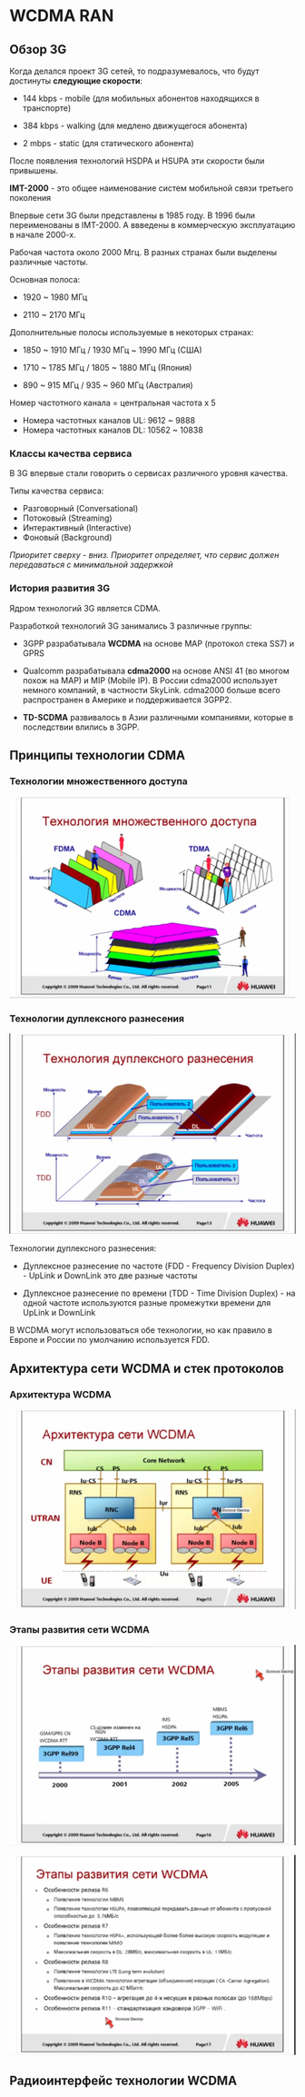 # WCDMA RAN

## Обзор 3G

Когда делался проект 3G сетей, то подразумевалось, что будут достинуты **следующие скорости**:

  - 144 kbps - mobile (для мобильных абонентов находящихся в транспорте)

  - 384 kbps - walking (для медлено движущегося абонента)

  - 2 mbps - static (для статического абонента)

После появления технологий HSDPA и HSUPA эти скорости были привышены.

**IMT-2000** - это общее наименование систем мобильной связи третьего поколения

Впервые сети 3G были представлены в 1985 году. В 1996 были переименованы в IMT-2000. А ввведены в коммерческую эксплуатацию в начале 2000-х. 

Рабочая частота около 2000 Мгц. В разных странах были выделены различные частоты.

Основная полоса:

  - 1920 ~ 1980 МГц 

  - 2110 ~ 2170 МГц

Дополнительные полосы используемые в некоторых странах:

  - 1850 ~ 1910 МГц / 1930 МГц ~ 1990 МГц (США)

  - 1710 ~ 1785 МГц / 1805 ~ 1880 МГц (Япония)

  - 890 ~ 915 МГц / 935 ~ 960 МГц (Австралия)

 Номер частотного канала = центральная частота x 5

   - Номера частотных каналов UL: 9612 ~ 9888
   - Номера частотных каналов DL: 10562 ~ 10838

### Классы качества сервиса

В 3G впервые стали говорить о сервисах различного уровня качества. 

Типы качества сервиса:

 - Разговорный (Conversational)
 - Потоковый (Streaming)
 - Интерактивный (Interactive)
 - Фоновый (Background)

*Приоритет сверху - вниз. Приоритет определяет, что сервис должен передаваться с минимальной задержкой*

### История развития 3G

Ядром технологий 3G является CDMA.

Разработкой технологий 3G занимались 3 различные группы:

  - 3GPP разрабатывала **WCDMA** на основе MAP (протокол стека SS7) и GPRS

  - Qualcomm разрабатывала **cdma2000** на основе ANSI 41 (во многом похож на MAP) и MIP (Mobile IP). В России cdma2000 использует немного компаний, в частности SkyLink. cdma2000 больше всего распространен в Америке и поддерживается 3GPP2.

  - **TD-SCDMA** развивалось в Азии различными компаниями, которые в последствии влились в 3GPP.

## Принципы технологии CDMA

### Технологии множественного доступа

![](img/WCDMA_RAN/CDMA.png)

### Технологии дуплексного разнесения

![](img/WCDMA_RAN/FDD_TDD.png)

Технологии дуплексного разнесения:

  - Дуплексное разнесение по частоте (FDD - Frequency Division Duplex) - UpLink и DownLink это две разные частоты

  - Дуплексное разнесение по времени (TDD - Time Division Duplex) - на одной частоте используются разные промежутки времени для UpLink и DownLink

В WCDMA могут использоваться обе технологии, но как правило в Европе и России по умолчанию используется FDD.

## Архитектура сети WCDMA и стек протоколов

### Архитектура WCDMA

![](img/WCDMA_RAN/WCDMA_architecture.png)

### Этапы развития сети WCDMA

![](img/WCDMA_RAN/WCDMA_releases.png)

![](img/WCDMA_RAN/WCDMA_releases2.png)

## Радиоинтерфейс технологии WCDMA